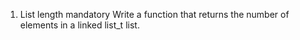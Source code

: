 1. List length
mandatory
Write a function that returns the number of elements in a linked list_t list.
